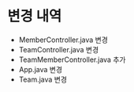 # 변경 내역
- MemberController.java 변경
- TeamController.java 변경
- TeamMemberController.java 추가
- App.java 변경
- Team.java 변경